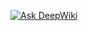 [![Ask DeepWiki](https://deepwiki.com/badge.svg)](https://deepwiki.com/V1SHAL421/NASA-tech-info-system)
